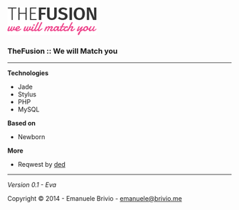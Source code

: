 ![the fusion](https://raw.githubusercontent.com/emanuelebrivio/thefusion/master/static/img/fusion-resources.png)

### TheFusion :: We will Match you ###

---

**Technologies**
- Jade
- Stylus
- PHP
- MySQL

**Based on**
- Newborn

**More**
- Reqwest by [ded](https://github.com/ded/Reqwest)

---

*Version 0.1 - Eva*

Copyright © 2014 - Emanuele Brivio - [emanuele@brivio.me](mailto:emanuele@brivio.me)
